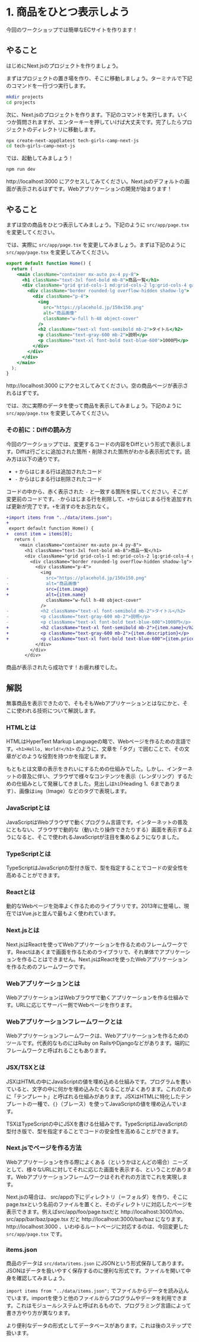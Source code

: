 # 1. 商品をひとつ表示しよう

今回のワークショップでは簡単なECサイトを作ります！


## やること

はじめにNext.jsのプロジェクトを作りましょう。

まずはプロジェクトの置き場を作り、そこに移動しましょう。ターミナルで下記のコマンドを一行づつ実行します。

```bash
mkdir projects
cd projects
```

次に、Next.jsのプロジェクトを作ります。下記のコマンドを実行します。いくつか質問されますが、エンターキーを押していけば大丈夫です。完了したらプロジェクトのディレクトリに移動します。

```bash
npx create-next-app@latest tech-girls-camp-next-js
cd tech-girls-camp-next-js
```

では、起動してみましょう！

```bash
npm run dev
```

http://localhost:3000 にアクセスしてみてください。Next.jsのデフォルトの画面が表示されるはずです。Webアプリケーションの開発が始まります！

## やること

まずは空の商品をひとつ表示してみましょう。下記のように `src/app/page.tsx` を変更してください。


では、実際に `src/app/page.tsx` を変更してみましょう。まずは下記のように `src/app/page.tsx` を変更してみてください。

```jsx
export default function Home() {
  return (
    <main className="container mx-auto px-4 py-8">
      <h1 className="text-3xl font-bold mb-8">商品一覧</h1>
      <div className="grid grid-cols-1 md:grid-cols-2 lg:grid-cols-4 gap-6">
        <div className="border rounded-lg overflow-hidden shadow-lg">
          <div className="p-4">
            <img
              src="https://placehold.jp/150x150.png"
              alt="商品画像"
              className="w-full h-48 object-cover"
            />
            <h2 className="text-xl font-semibold mb-2">タイトル</h2>
            <p className="text-gray-600 mb-2">説明</p>
            <p className="text-xl font-bold text-blue-600">1000円</p>
          </div>
        </div>
      </div>
    </main>
  );
}
```


http://localhost:3000 にアクセスしてみてください。空の商品ページが表示されるはずです。


では、次に実際のデータを使って商品を表示してみましょう。下記のように `src/app/page.tsx` を変更してみてください。

### その前に：Diffの読み方

今回のワークショップでは、変更するコードの内容をDiffという形式で表示します。Diffは行ごとに追加された箇所・削除された箇所がわかる表示形式です。読み方は以下の通りです。

- `+` からはじまる行は追加されたコード
- `-` からはじまる行は削除されたコード

コードの中から、赤く表示された `-` と一致する箇所を探してください。そこが変更前のコードです。`-`からはじまる行を削除して、`+`からはじまる行を追加すれば更新が完了です。`+`を消すのをお忘れなく。


```diff
+import items from "../data/items.json";
+
 export default function Home() {
+  const item = items[0];
   return (
     <main className="container mx-auto px-4 py-8">
       <h1 className="text-3xl font-bold mb-8">商品一覧</h1>
       <div className="grid grid-cols-1 md:grid-cols-2 lg:grid-cols-4 gap-6">
         <div className="border rounded-lg overflow-hidden shadow-lg">
           <div className="p-4">
             <img
-              src="https://placehold.jp/150x150.png"
-              alt="商品画像"
+              src={item.image}
+              alt={item.name}
               className="w-full h-48 object-cover"
             />
-            <h2 className="text-xl font-semibold mb-2">タイトル</h2>
-            <p className="text-gray-600 mb-2">説明</p>
-            <p className="text-xl font-bold text-blue-600">1000円</p>
+            <h2 className="text-xl font-semibold mb-2">{item.name}</h2>
+            <p className="text-gray-600 mb-2">{item.description}</p>
+            <p className="text-xl font-bold text-blue-600">{item.price}円</p>
           </div>
         </div>
       </div>
```

商品が表示されたら成功です！お疲れ様でした。


## 解説

無事商品を表示できたので、そもそもWebアプリケーションとはなにかと、そこに使われる技術について解説します。

### HTMLとは

HTMLはHyperText Markup Languageの略で、Webページを作るための言語です。`<h1>Hello, World!</h1>` のように、文章を「タグ」で囲むことで、その文章がどのような役割を持つかを指定します。

もともとは文章の表示をきれいにするための仕組みでした。しかし、インターネットの普及に伴い、ブラウザで様々なコンテンツを表示（レンダリング）するための仕組みとして発展してきました。見出しは`h1`(Heading 1、6まであります）、画像は`img`（Image）などのタグで表現します。

### JavaScriptとは

JavaScriptはWebブラウザで動くプログラム言語です。インターネットの普及にともない、ブラウザで動的な（動いたり操作できたりする）画面を表示するようになると、そこで使われるJavaScriptが注目を集めるようになりました。

### TypeScriptとは

TypeScriptはJavaScriptの型付き版で、型を指定することでコードの安全性を高めることができます。

### Reactとは

動的なWebページを効率よく作るためのライブラリです。2013年に登場し、現在ではVue.jsと並んで最もよく使われています。

### Next.jsとは

Next.jsはReactを使ってWebアプリケーションを作るためのフレームワークです。Reactはあくまで画面を作るためのライブラリで、それ単体でアプリケーションを作ることはできません。Next.jsはReactを使ったWebアプリケーションを作るためのフレームワークです。

### Webアプリケーションとは

WebアプリケーションはWebブラウザで動くアプリケーションを作る仕組みです。URLに応じてサーバー側でWebページを作ります。

### Webアプリケーションフレームワークとは

Webアプリケーションフレームワークは、Webアプリケーションを作るためのツールです。代表的なものにはRuby on RailsやDjangoなどがあります。端的にフレームワークと呼ばれることもあります。

### JSX/TSXとは

JSXはHTMLの中にJavaScriptの値を埋め込める仕組みです。プログラムを書いていると、文字の中に何かを埋め込みたくなることがよくあります。これのために「テンプレート」と呼ばれる仕組みがあります。JSXはHTMLに特化したテンプレートの一種で、`{}`（ブレース）を使ってJavaScriptの値を埋め込んでいます。

TSXはTypeScriptの中にJSXを書ける仕組みです。TypeScriptはJavaScriptの型付き版で、型を指定することでコードの安全性を高めることができます。

### Next.jsでページを作る方法

Webアプリケーションを作る際によくある（というかほとんどの場合）ニーズとして、様々なURLに対してそれに応じた画面を表示する、ということがあります。Webアプリケーションフレームワークはそれぞれの方法でこれを実現します。

Next.jsの場合は、 src/appの下にディレクトリ（＝フォルダ）を作り、そこにpage.tsxという名前のファイルを置くと、そのディレクトリに対応したページを表示できます。例えばsrc/app/foo/page.tsxだと http://localhost:3000/foo、src/app/bar/baz/page.tsx だと http://localhost:3000/bar/baz になります。http://localhost:3000 、いわゆるルートページに対応するのは、今回変更した `src/app/page.tsx` です。

### items.json

商品のデータは `src/data/items.json` にJSONという形式保存してあります。JSONはデータを扱いやすく保存するのに便利な形式です。ファイルを開いて中身を確認してみましょう。

`import items from "../data/items.json";` でファイルからデータを読み込んでいます。importを使うと他のファイルからプログラムやデータを利用できます。これはモジュールシステムと呼ばれるもので、プログラミング言語によって書き方やり方が異なります。

より便利なデータの形式としてデータベースがあります。これは後のステップで扱います。
